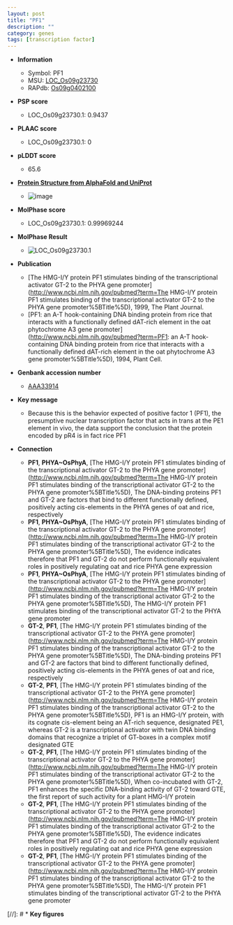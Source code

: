```yaml
---
layout: post
title: "PF1"
description: ""
category: genes
tags: [transcription factor]
---
```


* **Information**  
    + Symbol: PF1  
    + MSU: [LOC_Os09g23730](http://rice.plantbiology.msu.edu/cgi-bin/ORF_infopage.cgi?orf=LOC_Os09g23730)  
    + RAPdb: [Os09g0402100](http://rapdb.dna.affrc.go.jp/viewer/gbrowse_details/irgsp1?name=Os09g0402100)  

* **PSP score**  
    + LOC_Os09g23730.1: 0.9437 

* **PLAAC score**  
    + LOC_Os09g23730.1: 0 

* **pLDDT score**
    + 65.6

* **[Protein Structure from AlphaFold and UniProt](https://www.uniprot.org/uniprotkb/Q69MW7/entry#structure)**
    + ![image](https://ricepsp.github.io/images/Q6/AF-Q69MW7-F1.png)

* **MolPhase score**
    + LOC_Os09g23730.1: 0.99969244

* **MolPhase Result**
    + ![LOC_Os09g23730.1](https://304243504.github.io/Pictures/LOC_Os09g/LOC_Os09g23730.1.png)

* **Publication**  
    + [The HMG-I/Y protein PF1 stimulates binding of the transcriptional activator GT-2 to the PHYA gene promoter](http://www.ncbi.nlm.nih.gov/pubmed?term=The HMG-I/Y protein PF1 stimulates binding of the transcriptional activator GT-2 to the PHYA gene promoter%5BTitle%5D), 1999, The Plant Journal.
    + [PF1: an A-T hook-containing DNA binding protein from rice that interacts with a functionally defined dAT-rich element in the oat phytochrome A3 gene promoter](http://www.ncbi.nlm.nih.gov/pubmed?term=PF1: an A-T hook-containing DNA binding protein from rice that interacts with a functionally defined dAT-rich element in the oat phytochrome A3 gene promoter%5BTitle%5D), 1994, Plant Cell.

* **Genbank accession number**  
    + [AAA33914](http://www.ncbi.nlm.nih.gov/nuccore/AAA33914)

* **Key message**  
    + Because this is the behavior expected of positive factor 1 (PF1), the presumptive nuclear transcription factor that acts in trans at the PE1 element in vivo, the data support the conclusion that the protein encoded by pR4 is in fact rice PF1

* **Connection**  
    + __PF1__, __PHYA~OsPhyA__, [The HMG-I/Y protein PF1 stimulates binding of the transcriptional activator GT-2 to the PHYA gene promoter](http://www.ncbi.nlm.nih.gov/pubmed?term=The HMG-I/Y protein PF1 stimulates binding of the transcriptional activator GT-2 to the PHYA gene promoter%5BTitle%5D), The DNA-binding proteins PF1 and GT-2 are factors that bind to different functionally defined, positively acting cis-elements in the PHYA genes of oat and rice, respectively
    + __PF1__, __PHYA~OsPhyA__, [The HMG-I/Y protein PF1 stimulates binding of the transcriptional activator GT-2 to the PHYA gene promoter](http://www.ncbi.nlm.nih.gov/pubmed?term=The HMG-I/Y protein PF1 stimulates binding of the transcriptional activator GT-2 to the PHYA gene promoter%5BTitle%5D), The evidence indicates therefore that PF1 and GT-2 do not perform functionally equivalent roles in positively regulating oat and rice PHYA gene expression
    + __PF1__, __PHYA~OsPhyA__, [The HMG-I/Y protein PF1 stimulates binding of the transcriptional activator GT-2 to the PHYA gene promoter](http://www.ncbi.nlm.nih.gov/pubmed?term=The HMG-I/Y protein PF1 stimulates binding of the transcriptional activator GT-2 to the PHYA gene promoter%5BTitle%5D), The HMG-I/Y protein PF1 stimulates binding of the transcriptional activator GT-2 to the PHYA gene promoter
    + __GT-2__, __PF1__, [The HMG-I/Y protein PF1 stimulates binding of the transcriptional activator GT-2 to the PHYA gene promoter](http://www.ncbi.nlm.nih.gov/pubmed?term=The HMG-I/Y protein PF1 stimulates binding of the transcriptional activator GT-2 to the PHYA gene promoter%5BTitle%5D), The DNA-binding proteins PF1 and GT-2 are factors that bind to different functionally defined, positively acting cis-elements in the PHYA genes of oat and rice, respectively
    + __GT-2__, __PF1__, [The HMG-I/Y protein PF1 stimulates binding of the transcriptional activator GT-2 to the PHYA gene promoter](http://www.ncbi.nlm.nih.gov/pubmed?term=The HMG-I/Y protein PF1 stimulates binding of the transcriptional activator GT-2 to the PHYA gene promoter%5BTitle%5D), PF1 is an HMG-I/Y protein, with its cognate cis-element being an AT-rich sequence, designated PE1, whereas GT-2 is a transcriptional activator with twin DNA binding domains that recognize a triplet of GT-boxes in a complex motif designated GTE
    + __GT-2__, __PF1__, [The HMG-I/Y protein PF1 stimulates binding of the transcriptional activator GT-2 to the PHYA gene promoter](http://www.ncbi.nlm.nih.gov/pubmed?term=The HMG-I/Y protein PF1 stimulates binding of the transcriptional activator GT-2 to the PHYA gene promoter%5BTitle%5D), When co-incubated with GT-2, PF1 enhances the specific DNA-binding activity of GT-2 toward GTE, the first report of such activity for a plant HMG-I/Y protein
    + __GT-2__, __PF1__, [The HMG-I/Y protein PF1 stimulates binding of the transcriptional activator GT-2 to the PHYA gene promoter](http://www.ncbi.nlm.nih.gov/pubmed?term=The HMG-I/Y protein PF1 stimulates binding of the transcriptional activator GT-2 to the PHYA gene promoter%5BTitle%5D), The evidence indicates therefore that PF1 and GT-2 do not perform functionally equivalent roles in positively regulating oat and rice PHYA gene expression
    + __GT-2__, __PF1__, [The HMG-I/Y protein PF1 stimulates binding of the transcriptional activator GT-2 to the PHYA gene promoter](http://www.ncbi.nlm.nih.gov/pubmed?term=The HMG-I/Y protein PF1 stimulates binding of the transcriptional activator GT-2 to the PHYA gene promoter%5BTitle%5D), The HMG-I/Y protein PF1 stimulates binding of the transcriptional activator GT-2 to the PHYA gene promoter

[//]: # * **Key figures**  


